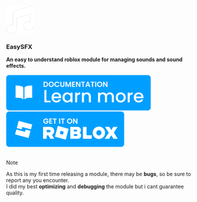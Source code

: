 <img src="./docs/icon.png" style="width:75px;height:75px;"></img>
<h3><strong>EasySFX</strong></h3>
<strong>An easy to understand roblox module for managing sounds and sound effects.</strong>
<br><br>
<a href="https://withoutruless.github.io/EasySFX/"><img src="./svgs/documentation_learn.svg"></img></a>
&nbsp;<a href="https://roblox.com"><img src="./svgs/roblox_dev.svg"></img></a>
<br><br>

> [!NOTE]  
> As this is my first time releasing a module, there may be **bugs**, so be sure to report any you encounter.
> <br>
> I did my best **optimizing** and **debugging** the module but i cant guarantee quality.
